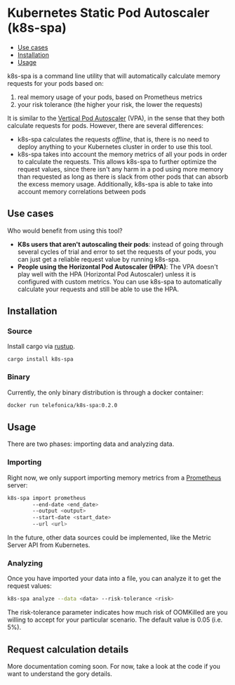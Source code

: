 # Kubernetes Static Pod Autoscaler (k8s-spa)

- [Use cases](#use-cases)
- [Installation](#installation)
- [Usage](#usage)


k8s-spa is a command line utility that will automatically calculate memory requests for your pods based on:

1. real memory usage of your pods, based on Prometheus metrics
2. your risk tolerance (the higher your risk, the lower the requests)

It is similar to the [Vertical Pod Autoscaler](https://github.com/kubernetes/autoscaler/tree/master/vertical-pod-autoscaler) (VPA), in the sense that they both calculate requests for pods. However, there are several differences:

- k8s-spa calculates the requests _offline_, that is, there is no need to deploy anything to your Kubernetes cluster in order to use this tool.
- k8s-spa takes into account the memory metrics of all your pods in order to calculate the requests. This allows k8s-spa to further optimize the request values, since there isn't any harm in a pod using more memory than requested as long as there is slack from other pods that can absorb the excess memory usage. Additionally, k8s-spa is able to take into account memory correlations between pods


## Use cases
Who would benefit from using this tool?

- **K8s users that aren't autoscaling their pods**: instead of going through several cycles of trial and error to set the requests of your pods, you can just get a reliable request value by running k8s-spa.
- **People using the Horizontal Pod Autoscaler (HPA)**: The VPA doesn't play well with the HPA (Horizontal Pod Autoscaler) unless it is configured with custom metrics. You can use k8s-spa to automatically calculate your requests and still be able to use the HPA.

## Installation

### Source

Install cargo via [rustup](https://rustup.rs/).

```
cargo install k8s-spa
```

### Binary

Currently, the only binary distribution is through a docker container:

```bash
docker run telefonica/k8s-spa:0.2.0
```

## Usage

There are two phases: importing data and analyzing data.

### Importing

Right now, we only support importing memory metrics from a [Prometheus](https://prometheus.io/) server:

```bash
k8s-spa import prometheus
        --end-date <end_date>
        --output <output>
        --start-date <start_date>
        --url <url>
```

In the future, other data sources could be implemented, like the Metric Server API from Kubernetes.

### Analyzing

Once you have imported your data into a file, you can analyze it to get the request values:

```bash
k8s-spa analyze --data <data> --risk-tolerance <risk>
```

The risk-tolerance parameter indicates how much risk of OOMKilled are you willing to accept for your particular scenario. The default value is 0.05 (i.e. 5%).

## Request calculation details

More documentation coming soon. For now, take a look at the code if you want to understand the gory details.